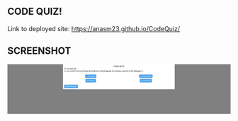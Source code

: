 ## CODE QUIZ!

Link to deployed site: https://anasm23.github.io/CodeQuiz/

## SCREENSHOT

<img src="./Screen Shot 2021-07-23 at 11.36.16 AM.png">
